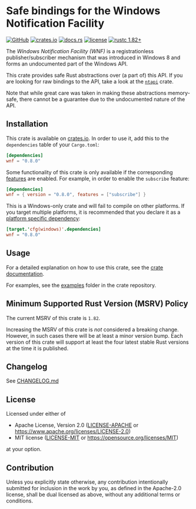 # Safe bindings for the Windows Notification Facility

[![GitHub](https://img.shields.io/badge/GitHub-informational?logo=GitHub&labelColor=555555)](https://github.com/matthias-stemmler/wnf)
[![crates.io](https://img.shields.io/crates/v/wnf.svg)](https://crates.io/crates/wnf)
[![docs.rs](https://img.shields.io/docsrs/wnf)](https://docs.rs/wnf/latest/wnf/)
[![license](https://img.shields.io/crates/l/wnf.svg)](https://github.com/matthias-stemmler/wnf/blob/main/LICENSE-APACHE)
[![rustc 1.82+](https://img.shields.io/badge/rustc-1.82+-lightgrey.svg)](https://blog.rust-lang.org/releases/1.82.0)

The _Windows Notification Facility (WNF)_ is a registrationless publisher/subscriber mechanism that was introduced in
Windows 8 and forms an undocumented part of the Windows API.

This crate provides safe Rust abstractions over (a part of) this API. If you are looking for raw bindings to the API,
take a look at the [`ntapi`](https://docs.rs/ntapi/latest/ntapi/) crate.

Note that while great care was taken in making these abstractions memory-safe, there cannot be a guarantee due to the
undocumented nature of the API.

## Installation

This crate is available on [crates.io](https://crates.io/crates/wnf). In order to use it, add this to the `dependencies`
table of your `Cargo.toml`:

```toml
[dependencies]
wnf = "0.8.0"
```

Some functionality of this crate is only available if the corresponding
[features](https://doc.rust-lang.org/cargo/reference/features.html) are enabled. For example, in order to enable the
`subscribe` feature:

```toml
[dependencies]
wnf = { version = "0.8.0", features = ["subscribe"] }
```

This is a Windows-only crate and will fail to compile on other platforms. If you target multiple platforms, it is
recommended that you declare it as a
[platform specific dependency](https://doc.rust-lang.org/cargo/reference/specifying-dependencies.html#platform-specific-dependencies):

```toml
[target.'cfg(windows)'.dependencies]
wnf = "0.8.0"
```

## Usage

For a detailed explanation on how to use this crate, see the [crate documentation][docs].

For examples, see the [examples] folder in the crate repository.

## Minimum Supported Rust Version (MSRV) Policy

The current MSRV of this crate is `1.82`.

Increasing the MSRV of this crate is _not_ considered a breaking change.
However, in such cases there will be at least a minor version bump. Each version
of this crate will support at least the four latest stable Rust versions at the
time it is published.

## Changelog

See [CHANGELOG.md](https://github.com/matthias-stemmler/wnf/blob/main/CHANGELOG.md)

## License

Licensed under either of

- Apache License, Version 2.0 ([LICENSE-APACHE](https://github.com/matthias-stemmler/wnf/blob/main/LICENSE-APACHE) or
  https://www.apache.org/licenses/LICENSE-2.0)
- MIT license ([LICENSE-MIT](https://github.com/matthias-stemmler/wnf/blob/main/LICENSE-MIT) or
  https://opensource.org/licenses/MIT)

at your option.

## Contribution

Unless you explicitly state otherwise, any contribution intentionally submitted
for inclusion in the work by you, as defined in the Apache-2.0 license, shall be
dual licensed as above, without any additional terms or conditions.

[examples]: https://github.com/matthias-stemmler/wnf/tree/v0.8.0/examples
[docs]: https://docs.rs/wnf/0.8.0/wnf/